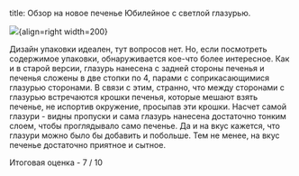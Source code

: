 title: Обзор на новое печенье Юбилейное с светлой глазурью.

![](/static/img/NW4UpAcUEPE.jpg){align=right width=200}

Дизайн упаковки идеален, тут вопросов нет. Но, если посмотреть содержимое упаковки, обнаруживается кое-что более интересное. Как и в старой версии, глазурь нанесена с задней стороны печенья и печенья сложены в две стопки по 4, парами с соприкасающимися глазурью сторонами. В связи с этим, странно, что между сторонами с глазурью встречаются крошки печенья, которые мешают взять печенье, не испортив окружение, просыпав эти крошки. Насчет самой глазури - видны пропуски и сама глазурь нанесена достаточно тонким слоем, чтобы проглядывало само печенье. Да и на вкус кажется, что глазури можно было бы добавить и побольше. Тем не менее, на вкус печенье достаточно приятное и сытное.

Итоговая оценка - 7 / 10
